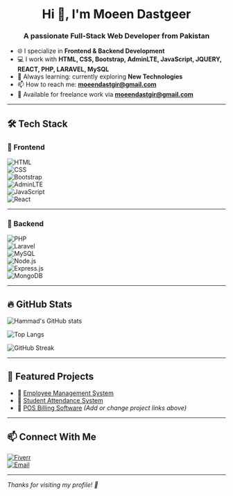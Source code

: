 <h1 align="center">Hi 👋, I'm Moeen Dastgeer</h1>
<h3 align="center">A passionate Full-Stack Web Developer from Pakistan</h3>

- 🌐 I specialize in **Frontend & Backend Development**
- 💻 I work with **HTML, CSS, Bootstrap, AdminLTE, JavaScript, JQUERY, REACT, PHP, LARAVEL, MySQL**
- 🧠 Always learning: currently exploring **New Technologies**
- 📫 How to reach me: **moeendastgir@gmail.com**
- 🎯 Available for freelance work via **moeendastgir@gmail.com**

---

## 🛠️ Tech Stack

### 🚀 Frontend  
![HTML](https://img.shields.io/badge/HTML5-E34F26?style=flat&logo=html5&logoColor=white)  
![CSS](https://img.shields.io/badge/CSS3-1572B6?style=flat&logo=css3&logoColor=white)  
![Bootstrap](https://img.shields.io/badge/Bootstrap-563D7C?style=flat&logo=bootstrap&logoColor=white)  
![AdminLTE](https://img.shields.io/badge/AdminLTE-3C8DBC?style=flat&logo=bootstrap&logoColor=white)  
![JavaScript](https://img.shields.io/badge/JavaScript-F7DF1E?style=flat&logo=javascript&logoColor=black)  
![React](https://img.shields.io/badge/React-61DAFB?style=flat&logo=react&logoColor=black)

---

### 🧰 Backend  
![PHP](https://img.shields.io/badge/PHP-777BB4?style=flat&logo=php&logoColor=white)  
![Laravel](https://img.shields.io/badge/Laravel-FF2D20?style=flat&logo=laravel&logoColor=white)  
![MySQL](https://img.shields.io/badge/MySQL-005C84?style=flat&logo=mysql&logoColor=white)  
![Node.js](https://img.shields.io/badge/Node.js-339933?style=flat&logo=nodedotjs&logoColor=white)  
![Express.js](https://img.shields.io/badge/Express.js-000000?style=flat&logo=express&logoColor=white)  
![MongoDB](https://img.shields.io/badge/MongoDB-47A248?style=flat&logo=mongodb&logoColor=white)

---

## 🔥 GitHub Stats

![Hammad's GitHub stats](https://github-readme-stats.vercel.app/api?username=hammadchwork&show_icons=true&theme=tokyonight)

![Top Langs](https://github-readme-stats.vercel.app/api/top-langs/?username=hammadchwork&layout=compact&theme=tokyonight)

![GitHub Streak](https://streak-stats.demolab.com?user=hammadchwork&theme=tokyonight)

---

## 📌 Featured Projects

- 🔗 [Employee Management System](https://github.com/hammadchwork/employee-management)
- 🔗 [Student Attendance System](https://github.com/hammadchwork/attendance-system)
- 🔗 [POS Billing Software](https://github.com/hammadchwork/pos-system)
*(Add or change project links above)*

---

## 📫 Connect With Me

[![Fiverr](https://img.shields.io/badge/Fiverr-1DBF73?style=for-the-badge&logo=fiverr&logoColor=white)](https://www.fiverr.com/khizranoor)  
[![Email](https://img.shields.io/badge/Email-hammadchwork@gmail.com-red?style=flat-square&logo=gmail)](mailto:hammadchwork@gmail.com)

---

*Thanks for visiting my profile! 🌟*
